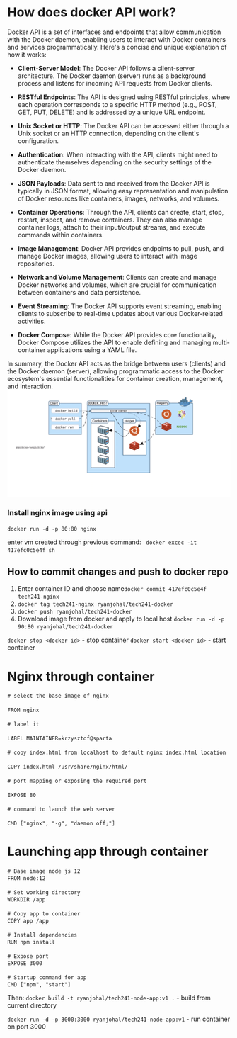 # How does docker API work?
Docker API is a set of interfaces and endpoints that allow communication with the Docker daemon, enabling users to interact with Docker containers and services programmatically. Here's a concise and unique explanation of how it works:

- **Client-Server Model**: The Docker API follows a client-server architecture. The Docker daemon (server) runs as a background process and listens for incoming API requests from Docker clients.

- **RESTful Endpoints**: The API is designed using RESTful principles, where each operation corresponds to a specific HTTP method (e.g., POST, GET, PUT, DELETE) and is addressed by a unique URL endpoint.

- **Unix Socket or HTTP**: The Docker API can be accessed either through a Unix socket or an HTTP connection, depending on the client's configuration.

- **Authentication**: When interacting with the API, clients might need to authenticate themselves depending on the security settings of the Docker daemon.

- **JSON Payloads**: Data sent to and received from the Docker API is typically in JSON format, allowing easy representation and manipulation of Docker resources like containers, images, networks, and volumes.

- **Container Operations**: Through the API, clients can create, start, stop, restart, inspect, and remove containers. They can also manage container logs, attach to their input/output streams, and execute commands within containers.

- **Image Management**: Docker API provides endpoints to pull, push, and manage Docker images, allowing users to interact with image repositories.

- **Network and Volume Management**: Clients can create and manage Docker networks and volumes, which are crucial for communication between containers and data persistence.

- **Event Streaming**: The Docker API supports event streaming, enabling clients to subscribe to real-time updates about various Docker-related activities.

- **Docker Compose**: While the Docker API provides core functionality, Docker Compose utilizes the API to enable defining and managing multi-container applications using a YAML file.

In summary, the Docker API acts as the bridge between users (clients) and the Docker daemon (server), allowing programmatic access to the Docker ecosystem's essential functionalities for container creation, management, and interaction.
![Alt text](images/dockerarchitechture.png)

### Install nginx image using api
```docker run -d -p 80:80 nginx```


enter vm created through previous command: ``` docker excec -it 417efc0c5e4f sh```

## How to commit changes and push to docker repo
1. Enter container ID and choose name```docker commit 417efc0c5e4f tech241-nginx```
2. ```docker tag tech241-nginx ryanjohal/tech241-docker```
3. ```docker push ryanjohal/tech241-docker```
4. Download image from docker and apply to local host ```docker run -d -p 90:80 ryanjohal/tech241-docker```

```docker stop <docker id>``` - stop container
```docker start <docker id>``` - start container

# Nginx through container
```
# select the base image of nginx

FROM nginx

# label it 

LABEL MAINTAINER=krzysztof@sparta

# copy index.html from localhost to default nginx index.html location

COPY index.html /usr/share/nginx/html/
 
# port mapping or exposing the required port

EXPOSE 80

# command to launch the web server 

CMD ["nginx", "-g", "daemon off;"]

```

# Launching app through container


```
# Base image node js 12
FROM node:12

# Set working directory
WORKDIR /app

# Copy app to container
COPY app /app

# Install dependencies
RUN npm install

# Expose port
EXPOSE 3000

# Startup command for app
CMD ["npm", "start"]
```
Then:
```docker build -t ryanjohal/tech241-node-app:v1 .``` - build from current directory

```docker run -d -p 3000:3000 ryanjohal/tech241-node-app:v1``` - run container on port 3000 


